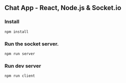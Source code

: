 ## Chat App - React, Node.js & Socket.io

### Install

```npm install```

### Run the socket server.

```npm run server```

### Run dev server

```npm run client```

